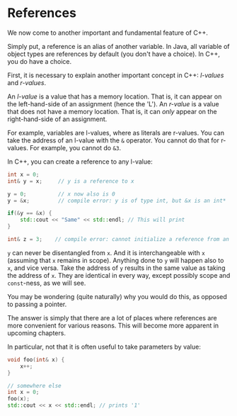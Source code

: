 # References

We now come to another important and fundamental feature of C++.

Simply put, a reference is an alias of another variable. In Java, all variable of object types are references by default (you don't have a choice). In C++, you do have a choice.

First, it is necessary to explain another important concept in C++: _l-values_ and _r-values_.

An _l-value_ is a value that has a memory location. That is, it can appear on the left-hand-side of an assignment (hence the 'L'). An _r-value_ is a value that does not have a memory location. That is, it can _only_ appear on the right-hand-side of an assignment.

For example, variables are l-values, where as literals are r-values. You can take the address of an l-value with the `&` operator. You cannot do that for r-values. For example, you cannot do `&3`.

In C++, you can create a reference to any l-value:
```cpp
int x = 0;
int& y = x;     // y is a reference to x

y = 0;          // x now also is 0
y = &x;         // compile error: y is of type int, but &x is an int*

if(&y == &x) {
    std::cout << "Same" << std::endl; // This will print
}

int& z = 3;    // compile error: cannot initialize a reference from an r-value
```

`y` can never be disentangled from `x`. And it is interchangeable with `x` (assuming that `x` remains in scope). Anything done to `y` will happen also to `x`, and vice versa. Take the address of `y` results in the same value as taking the address of `x`. They are identical in every way, except possibly scope and `const`-ness, as we will see.

You may be wondering (quite naturally) why you would do this, as opposed to passing a pointer.

The answer is simply that there are a lot of places where references are more convenient for various reasons. This will become more apparent in upcoming chapters.

In particular, not that it is often useful to take parameters by value:
```cpp
void foo(int& x) {
    x++;
}

// somewhere else
int x = 0;
foo(x);
std::cout << x << std::endl; // prints '1'
```

